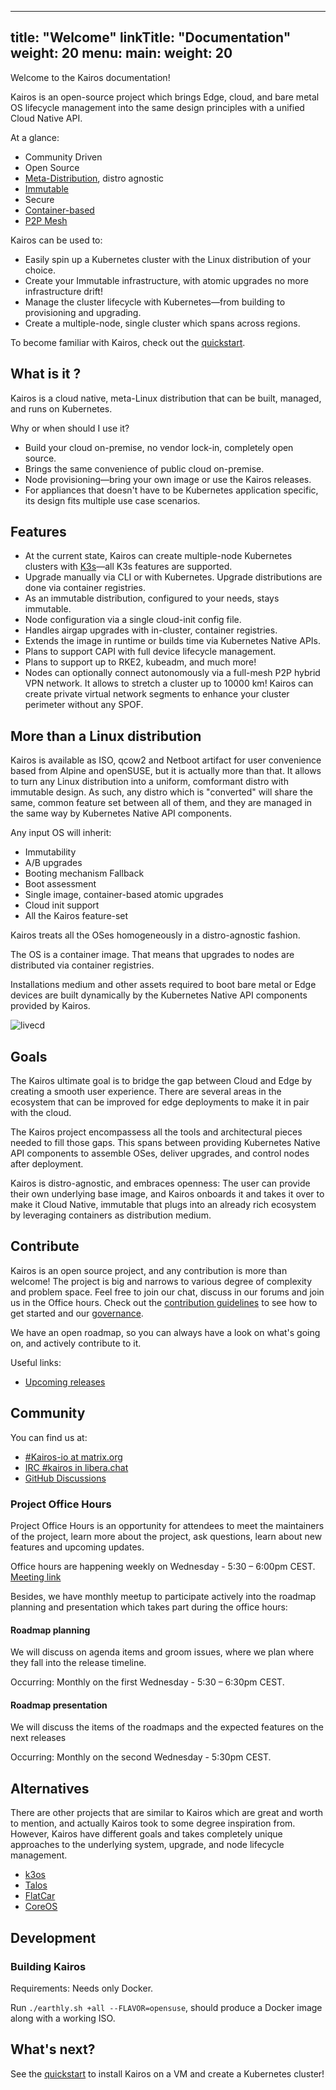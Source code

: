 
---
title: "Welcome"
linkTitle: "Documentation"
weight: 20
menu:
  main:
    weight: 20
---

Welcome to the Kairos documentation!

Kairos is an open-source project which brings Edge, cloud, and bare metal OS lifecycle management into the same design principles with a unified Cloud Native API.

At a glance:

- Community Driven
- Open Source
- [Meta-Distribution](/docs/architecture/meta), distro agnostic
- [Immutable](/docs/architecture/immutable)
- Secure
- [Container-based](/docs/architecture/container)
- [P2P Mesh](/docs/architecture/network)

Kairos can be used to:

- Easily spin up a Kubernetes cluster with the Linux distribution of your choice.
- Create your Immutable infrastructure, with atomic upgrades no more infrastructure drift!
- Manage the cluster lifecycle with Kubernetes—from building to provisioning and upgrading.
- Create a multiple-node, single cluster which spans across regions.

To become familiar with Kairos, check out the [quickstart](/docs/getting-started).

## What is it ?

Kairos is a cloud native, meta-Linux distribution that can be built, managed, and runs on Kubernetes.

Why or when should I use it?

- Build your cloud on-premise, no vendor lock-in, completely open source.
- Brings the same convenience of public cloud on-premise.
- Node provisioning—bring your own image or use the Kairos releases.
- For appliances that doesn't have to be Kubernetes application specific, its design fits multiple use case scenarios.

## Features

- At the current state, Kairos can create multiple-node Kubernetes clusters with [K3s](https://k3s.io)—all K3s features are supported.
- Upgrade manually via CLI or with Kubernetes. Upgrade distributions are done via container registries.
- As an immutable distribution, configured to your needs, stays immutable.
- Node configuration via a single cloud-init config file.
- Handles airgap upgrades with in-cluster, container registries.
- Extends the image in runtime or builds time via Kubernetes Native APIs.
- Plans to support CAPI with full device lifecycle management.
- Plans to support up to RKE2, kubeadm, and much more!
- Nodes can optionally connect autonomously via a full-mesh P2P hybrid VPN network. It allows to stretch a cluster up to 10000 km!
  Kairos can create private virtual network segments to enhance your cluster perimeter without any SPOF.

## More than a Linux distribution

Kairos is available as ISO, qcow2 and Netboot artifact for user convenience based from Alpine and openSUSE, but it is actually more than that. It allows to turn any Linux distribution into a uniform, comformant distro with immutable design. As such, any distro which is "converted" will share the same, common feature set between all of them, and they are managed in the same way by Kubernetes Native API components.

Any input OS will inherit:

- Immutability
- A/B upgrades
- Booting mechanism Fallback
- Boot assessment
- Single image, container-based atomic upgrades
- Cloud init support
- All the Kairos feature-set

Kairos treats all the OSes homogeneously in a distro-agnostic fashion.

The OS is a container image. That means that upgrades to nodes are distributed via container registries.

Installations medium and other assets required to boot bare metal or Edge devices are built dynamically by the Kubernetes Native API components provided by Kairos.

![livecd](https://user-images.githubusercontent.com/2420543/189219806-29b4deed-b4a1-4704-b558-7a60ae31caf2.gif)

## Goals

The Kairos ultimate goal is to bridge the gap between Cloud and Edge by creating a smooth user experience. There are several areas in the ecosystem that can be improved for edge deployments to make it in pair with the cloud.

The Kairos project encompassess all the tools and architectural pieces needed to fill those gaps. This spans between providing Kubernetes Native API components to assemble OSes, deliver upgrades, and control nodes after deployment.

Kairos is distro-agnostic, and embraces openness: The user can provide their own underlying base image, and Kairos onboards it and takes it over to make it Cloud Native, immutable that plugs into an already rich ecosystem by leveraging containers as distribution medium.

## Contribute

Kairos is an open source project, and any contribution is more than welcome! The project is big and narrows to various degree of complexity and problem space. Feel free to join our chat, discuss in our forums and join us in the Office hours. Check out the [contribution guidelines](https://github.com/kairos-io/kairos/contribute) to see how to get started and our [governance](https://github.com/kairos-io/kairos/blob/master/GOVERNANCE.md).

We have an open roadmap, so you can always have a look on what's going on, and actively contribute to it.

Useful links:

- [Upcoming releases](https://github.com/kairos-io/kairos/issues?q=is%3Aissue+is%3Aopen+label%3Arelease)


## Community

You can find us at:

- [#Kairos-io at matrix.org](https://matrix.to/#/#kairos-io:matrix.org)
- [IRC #kairos in libera.chat](https://web.libera.chat/#kairos)
- [GitHub Discussions](https://github.com/kairos-io/kairos/discussions)

### Project Office Hours

Project Office Hours is an opportunity for attendees to meet the maintainers of the project, learn more about the project, ask questions, learn about new features and upcoming updates.

Office hours are happening weekly on Wednesday - 5:30 – 6:00pm CEST. [Meeting link](https://meet.google.com/aus-mhta-azb)

Besides, we have monthly meetup to participate actively into the roadmap planning and presentation which takes part during the office hours:

#### Roadmap planning

We will discuss on agenda items and groom issues, where we plan where they fall into the release timeline.

Occurring: Monthly on the first Wednesday - 5:30 – 6:30pm CEST. 

#### Roadmap presentation

We will discuss the items of the roadmaps and the expected features on the next releases

Occurring: Monthly on the second Wednesday - 5:30pm CEST.

## Alternatives

There are other projects that are similar to Kairos which are great and worth to mention, and actually Kairos took to some degree inspiration from.
However, Kairos have different goals and takes completely unique approaches to the underlying system, upgrade, and node lifecycle management.

- [k3os](https://github.com/rancher/k3os)
- [Talos](https://github.com/siderolabs/talos)
- [FlatCar](https://flatcar-linux.org/)
- [CoreOS](https://getfedora.org/it/coreos?stream=stable)

## Development

### Building Kairos

Requirements: Needs only Docker.

Run `./earthly.sh +all --FLAVOR=opensuse`, should produce a Docker image along with a working ISO.


## What's next?

See the [quickstart](/docs/getting-started) to install Kairos on a VM and create a Kubernetes cluster!
